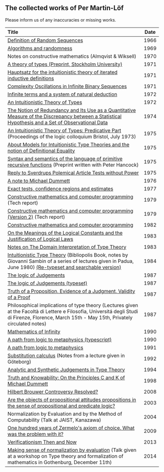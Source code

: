 ## The collected works of Per Martin-Löf

Please inform us of any inaccuracies or missing works.

| Title | Date |
|:------|:----:|
|[Definition of Random Sequences](https://raw.githubusercontent.com/michaelt/martin-lof/master/pdfs/Definition-of-Random-Sequences-1966.pdf)| 1966 |
|[Algorithms and randomness](https://raw.githubusercontent.com/michaelt/martin-lof/master/pdfs/Algorithms-and-randomness-1969.pdf) | 1969 |
|Notes on constructive mathematics (Almqvist & Wiksell)| 1970 |
|[A theory of types (Preprint, Stockholm University)](https://raw.githubusercontent.com/michaelt/martin-lof/master/pdfs/martin-loef1971%20-%20A%20Theory%20of%20Types.pdf)| 1971 |
|[Hauptsatz for the intuitionistic theory of iterated inductive definitions](https://raw.githubusercontent.com/michaelt/martin-lof/master/pdfs/Hauptsatz-for-the-intuitionistic-theory-of-iterated-inductive-definitions-1971.pdf)| 1971 |
|[Complexity Oscillations in Infinite Binary Sequences](https://raw.githubusercontent.com/michaelt/martin-lof/master/pdfs/Complexity-Oscillations-in-Infinite-Binary-Sequences-1971.pdf) | 1971 |
|[Infinite terms and a system of natural deduction](https://raw.githubusercontent.com/michaelt/martin-lof/master/pdfs/Infinite-terms-and-a-system-of-natural-deduction-1972.pdf)| 1972 |
|[An Intuitionistic Theory of Types](https://raw.githubusercontent.com/michaelt/martin-lof/master/pdfs/An-Intuitionistic-Theory-of-Types-1972.pdf)| 1972 |
|[The Notion of Redundancy and Its Use as a Quantitative Measure of the Discrepancy between a Statistical Hypothesis and a Set of Observational Data](https://raw.githubusercontent.com/michaelt/martin-lof/master/pdfs/The-Notion-of-Redundancy-1974.pdf) | 1974 |
|[An Intuitionistic Theory of Types: Predicative Part](https://raw.githubusercontent.com/michaelt/martin-lof/master/pdfs/An-Intuitionistic-Theory-of-Types-Predicative-Part-1975.pdf) (Proceedings of the logic colloquium Bristol, July 1973) | 1975 |
|[About Models for Intuitionistic Type Theories and the notion of Definitional Equality](https://raw.githubusercontent.com/michaelt/martin-lof/master/pdfs/About-Models-for-Intuitionistic-Type-Theories-and-the-notion-of-Definitional-Equality-1975.pdf)| 1975 |
|[Syntax and semantics of the language of primitive recursive functions](https://raw.githubusercontent.com/michaelt/martin-lof/master/pdfs/Syntax-and-semantics-of-the-language-of-primitive-recursive-functions-1975.pdf) (Preprint written with Peter Hancock)| 1975 |
|[Reply to Sverdrups Polemical Article Tests without Power](https://raw.githubusercontent.com/michaelt/martin-lof/master/pdfs/Reply-to-Sverdrups-Polemical-Article-Tests-without-Power-1975.pdf)| 1975 |
|[A note to Michael Dummett](https://raw.githubusercontent.com/michaelt/martin-lof/master/pdfs/Note-to-Michael-Dummett-1976.pdf)| 1976 |
|[Exact tests, confidence regions and estimates](https://raw.githubusercontent.com/michaelt/martin-lof/master/pdfs/Exact-tests-confidence-regions-and-estimates-1977.pdf) | 1977 |
|[Constructive mathematics and computer programming](https://raw.githubusercontent.com/michaelt/martin-lof/master/pdfs/Constructive-mathematics-and-computer-programming-1979.pdf) (Tech report)| 1979 |
|[Constructive mathematics and computer programming (Version 2)](https://raw.githubusercontent.com/michaelt/martin-lof/master/pdfs/MartinLöf1979.pdf) (Tech report)| 1979 |
|[Constructive mathematics and computer programming](https://raw.githubusercontent.com/michaelt/martin-lof/master/pdfs/Constructive-mathematics-and-computer-programming-1982.pdf)| 1982 |
|[On the Meanings of the Logical Constants and the Justification of Logical Laws](https://raw.githubusercontent.com/michaelt/martin-lof/master/pdfs/Meanings-of-the-Logical-Constants-1983.pdf)| 1983 |
|[Notes on The Domain Interpretation of Type Theory](https://raw.githubusercontent.com/michaelt/martin-lof/master/pdfs/Notes-on-The-Domain-Interpretation-of-Type-Theory-1983.pdf)| 1983 |
|[Intuitionistic Type Theory](https://raw.githubusercontent.com/michaelt/martin-lof/master/pdfs/Bibliopolis-Book-1984.pdf) (Bibliopolis Book, notes by Giovanni Sambin of a series of lectures given in Padua, June 1980) [(Re-typeset and searchable version)](https://raw.githubusercontent.com/michaelt/martin-lof/master/pdfs/Bibliopolis-Book-retypeset-1984.pdf)| 1984 |
|[The logic of Judgements](https://raw.githubusercontent.com/michaelt/martin-lof/master/pdfs/The-logic-of-judgements-1987.pdf) | 1987 |
|[The logic of Judgements (typeset)](https://raw.githubusercontent.com/michaelt/martin-lof/master/pdfs/The-logic-of-judgements-typeset-1987.pdf) | 1987 |
|[Truth of a Proposition, Evidence of a Judgment, Validity of a Proof](https://raw.githubusercontent.com/michaelt/martin-lof/master/pdfs/Truth-of-a-Proposition-Evidence-of-a-Judgment-1987.pdf)| 1987 |
|Philosophical implications of type theory (Lectures given at the Facoltà di Lettere e Filosofia, Universitá degli Studi di Firenze, Florence, March 15th - May 15th, Privately circulated notes)| 1987 |
|[Mathematics of Infinity](https://raw.githubusercontent.com/michaelt/martin-lof/master/pdfs/Mathematics-of-Infinity.pdf)| 1990 |
|[A path from logic to metaphysics (typescript)](https://raw.githubusercontent.com/michaelt/martin-lof/master/pdfs/A-path-from-logic-to-metaphysics-1990-typescript.pdf) | 1990 |
|[A path from logic to metaphysics](https://raw.githubusercontent.com/michaelt/martin-lof/master/pdfs/A-path-from-logic-to-metaphysics-1991.pdf) | 1991 |
|[Substitution calculus](https://raw.githubusercontent.com/michaelt/martin-lof/master/pdfs/Substitution-calculus-1992.pdf) (Notes from a lecture given in Göteborg)| 1992 |
|[Analytic and Synthetic Judgements in Type Theory](https://raw.githubusercontent.com/michaelt/martin-lof/master/pdfs/Martin-Lof-Analytic-and-Synthetic-Judgements-in-Type-Theory.pdf)| 1994 |
|[Truth and Knowability: On the Principles C and K of Michael Dummett](https://raw.githubusercontent.com/michaelt/martin-lof/master/pdfs/Truth-and-Knowability-On-the-Principles-C-and-K-of-Michael-Dummett-1998.pdf)| 1998 |
|[Hilbert Brouwer Controversy Resolved?](https://raw.githubusercontent.com/michaelt/martin-lof/master/pdfs/Hilbert-Brouwer-Controversy-Resolved-2008.pdf)| 2008 |
|[Are the objects of propositional attitudes propositions in the sense of propositional and predicate logic?](https://raw.githubusercontent.com/michaelt/martin-lof/master/pdfs/Are-the-objects-of-propositional-attitudes-propositions-in-the-sense-of-propositional-and-predicate-logic-2003.pdf) | 2003 |
|Normalization by Evaluation and by the Method of Computability (Talk at JAIST, Kanazawa) | 2004 |
|[One hundred years of Zermelo's axiom of choice. What was the problem with it?](https://raw.githubusercontent.com/michaelt/martin-lof/master/pdfs/One-hundred-years-of-Zermelo-s-axiom-of-choice-what-was-the-problem-with-it-2009.pdf)| 2009 |
|[Verificationism Then and Now](https://raw.githubusercontent.com/michaelt/martin-lof/master/pdfs/Martin-Lof-Verificationism-Then-and-Now-2013.pdf)| 2013 |
|[Making sense of normalization by evaluation](http://wiki.portal.chalmers.se/cse/pmwiki.php/ProgLog/TypeTheoryAndFormalizationOfMathematics) (Talk given at a workshop on Type theory and formalization of mathematics in Gothenburg, December 11th) | 2014 |
